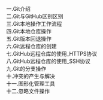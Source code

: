一.Git介绍  
二.Git与GitHub区别区别  
三.Git本地操作工作流程  
四.Git本地仓库操作  
五.Git版本回退操作  
六.Git远程仓库的创建  
七.GitHub远程仓库的使用_HTTPS协议  
八.GitHub远程仓库的使用_SSH协议  
九.Git的分支操作  
十.冲突的产生与解决  
十一.图形化管理工具  
十二.忽略文件操作